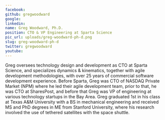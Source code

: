 ```yaml
---
facebook: 
github: gregwoodward
google: 
linkedin: 
name: Greg Woodward, Ph.D.
position: CTO & VP Engineering at Sparta Science
pic_url: uploads/greg-woodward-ph-d.png
slug: greg-woodward-ph-d
twitter: gregwoodward
youtube: 
---
```

<p>Greg oversees technology design and development as CTO at Sparta Science, and specializes dynamics &amp; kinematics, together with agile development methodologies, with over 25 years of commercial software development experience. Before Sparta, Greg was CTO of NASDAQ Private Market (NPM) where he led their agile development team, prior to that, he was CTO at SharesPost, and before that Greg was VP of engineering at various technology startups in the Bay Area. Greg graduated 1st in his class at Texas A&amp;M University with a BS in mechanical engineering and received MS and PhD degrees in ME from Stanford University, where his research involved the use of tethered satellites with the space shuttle.</p>
